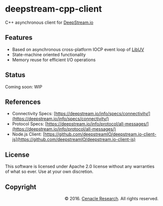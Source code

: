 # deepstream-cpp-client
C++ asynchronous client for [DeepStream.io](http://deepstream.io)

## Features
* Based on asynchronous cross-platform IOCP event loop of [LibUV](http://libuv.org/)
* State-machine oriented functionality
* Memory reuse for efficient I/O operations

## Status
Coming soon: WIP

## References
* Connectivity Specs: [https://deepstream.io/info/specs/connectivity/](https://deepstream.io/info/specs/connectivity/)
* Protocol Specs: [https://deepstream.io/info/protocol/all-messages/](https://deepstream.io/info/protocol/all-messages/)
* Node.js Client: [https://github.com/deepstreamIO/deepstream.io-client-js](https://github.com/deepstreamIO/deepstream.io-client-js)

## License
This software is licensed under Apache 2.0 license without any warranties of what so ever. Use at your own discretion.

## Copyright
<p align="right">&copy; 2016. <a href="http://cenacleresearch.com" title="Cenacle Research">Cenacle Research</a>. All rights reserved.</p>
